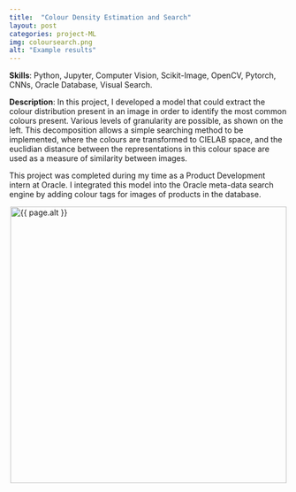 ```yaml
---
title:  "Colour Density Estimation and Search"
layout: post
categories: project-ML
img: coloursearch.png
alt: "Example results"
---
```


**Skills**: Python, Jupyter, Computer Vision, Scikit-Image, OpenCV, Pytorch, CNNs, Oracle Database, Visual Search.


**Description**: In this project, I developed a model that could extract the colour distribution present in an image in order to identify the most common colours present. Various levels of granularity are possible, as shown on the left. This decomposition allows a simple searching method to be implemented, where the colours are transformed to CIELAB space, and the euclidian distance between the representations in this colour space are used as a measure of similarity between images.
 
This project was completed during my time as a Product Development intern at Oracle. I integrated this model into the Oracle meta-data search engine by adding colour tags for images of products in the database. 


<div style="display:flex;justify-content:center;align-items:center">
  <img src="{{ site.baseurl }}/resources/projects/{{ page.img }}" alt="{{ page.alt }}" style="width:500px;height:auto;justify-content:center">
</div>

